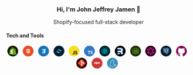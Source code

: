 <!--Name-->

<h3 align="center">
    <strong>Hi, I'm John Jeffrey Jamen 👋</strong>
</h3>

<p align="center">
Shopify-focused full-stack developer
</p>


<!--Tech Stack and Tools-->

#### Tech and Tools

<p align="center">
<img src="assets/shopify.png" alt="Shopify" width="30"/> &nbsp;
<img src="assets/html.png" alt="html" width="30"/> &nbsp;
<img src="assets/css.png" alt="css" width="30"/> &nbsp;
<img src="assets/tailwind-css.png" alt="tailwind" width="30"/> &nbsp;
<img src="assets/javascript.png" alt="JavaScript" width="30"/> &nbsp;
<img src="assets/typescript.png" alt="typescript" width="30"/> &nbsp;
<img src="assets/react-js.png" alt="react" width="30"/> &nbsp;
<img src="assets/remix.png" alt="remix" width="30"/> &nbsp;
<img src="assets/node-js.png" alt="node" width="30"/> &nbsp;
<img src="assets/graphQL.png" alt="graph" width="30"/> &nbsp;
<img src="assets/postgreSQL.png" alt="postgresql" width="30"/> &nbsp;
<img src="assets/github.png" alt="github" width="30"/> &nbsp;
<img src="assets/git.png" alt="git" width="30"/> &nbsp;
<img src="assets/npm.png" alt="npm" width="30"/> &nbsp;
<img src="assets/yarn.png" alt="yarn" width="30"/> &nbsp;
</p>